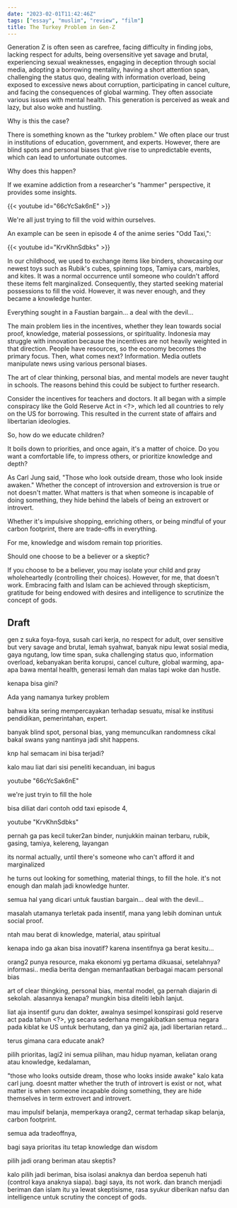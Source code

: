 ```yaml
---
date: "2023-02-01T11:42:46Z"
tags: ["essay", "muslim", "review", "film"]
title: The Turkey Problem in Gen-Z
---
```


Generation Z is often seen as carefree, facing difficulty in finding jobs, lacking respect for adults, being oversensitive yet savage and brutal, experiencing sexual weaknesses, engaging in deception through social media, adopting a borrowing mentality, having a short attention span, challenging the status quo, dealing with information overload, being exposed to excessive news about corruption, participating in cancel culture, and facing the consequences of global warming. They often associate various issues with mental health. This generation is perceived as weak and lazy, but also woke and hustling.

Why is this the case?

There is something known as the "turkey problem." We often place our trust in institutions of education, government, and experts. However, there are blind spots and personal biases that give rise to unpredictable events, which can lead to unfortunate outcomes.

Why does this happen?

If we examine addiction from a researcher's "hammer" perspective, it provides some insights. 

{{< youtube id="66cYcSak6nE" >}}

We're all just trying to fill the void within ourselves.

An example can be seen in episode 4 of the anime series "Odd Taxi,":

{{< youtube id="KrvKhnSdbks" >}}

In our childhood, we used to exchange items like binders, showcasing our newest toys such as Rubik's cubes, spinning tops, Tamiya cars, marbles, and kites. It was a normal occurrence until someone who couldn't afford these items felt marginalized. Consequently, they started seeking material possessions to fill the void. However, it was never enough, and they became a knowledge hunter.

Everything sought in a Faustian bargain... a deal with the devil...

The main problem lies in the incentives, whether they lean towards social proof, knowledge, material possessions, or spirituality. Indonesia may struggle with innovation because the incentives are not heavily weighted in that direction. People have resources, so the economy becomes the primary focus. Then, what comes next? Information. Media outlets manipulate news using various personal biases.

The art of clear thinking, personal bias, and mental models are never taught in schools. The reasons behind this could be subject to further research.

Consider the incentives for teachers and doctors. It all began with a simple conspiracy like the Gold Reserve Act in <?>, which led all countries to rely on the US for borrowing. This resulted in the current state of affairs and libertarian ideologies.

So, how do we educate children?

It boils down to priorities, and once again, it's a matter of choice. Do you want a comfortable life, to impress others, or prioritize knowledge and depth?

As Carl Jung said, "Those who look outside dream, those who look inside awaken." Whether the concept of introversion and extroversion is true or not doesn't matter. What matters is that when someone is incapable of doing something, they hide behind the labels of being an extrovert or introvert.

Whether it's impulsive shopping, enriching others, or being mindful of your carbon footprint, there are trade-offs in everything.

For me, knowledge and wisdom remain top priorities.

Should one choose to be a believer or a skeptic?

If you choose to be a believer, you may isolate your child and pray wholeheartedly (controlling their choices). However, for me, that doesn't work. Embracing faith and Islam can be achieved through skepticism, gratitude for being endowed with desires and intelligence to scrutinize the concept of gods.


## Draft

gen z suka foya-foya, susah cari kerja, no respect for adult, over sensitive but very savage and brutal, lemah syahwat, banyak nipu lewat sosial media, gaya ngutang, low time span, suka challenging status quo, information overload, kebanyakan berita korupsi, cancel culture, global warming, apa-apa bawa mental health, generasi lemah dan malas tapi woke dan hustle. 

kenapa bisa gini?

Ada yang namanya turkey problem

bahwa kita sering mempercayakan terhadap sesuatu, misal ke institusi pendidikan, pemerintahan, expert. 

banyak blind spot, personal bias, yang memunculkan randomness cikal bakal swans yang nantinya jadi shit happens.

knp hal semacam ini bisa terjadi?

kalo mau liat dari sisi peneliti kecanduan, ini bagus

youtube "66cYcSak6nE"

we're just tryin to fill the hole

bisa diliat dari contoh odd taxi episode 4, 

youtube "KrvKhnSdbks"

pernah ga pas kecil tuker2an binder, nunjukkin mainan terbaru, rubik, gasing, tamiya, kelereng, layangan

its normal actually, until there's someone who can't afford it and marginalized

he turns out looking for something, material things, to fill the hole. it's not enough dan malah jadi knowledge hunter. 

semua hal yang dicari untuk faustian bargain... deal with the devil...

masalah utamanya terletak pada insentif, mana yang lebih dominan untuk social proof.

ntah mau berat di knowledge, material, atau spiritual

kenapa indo ga akan bisa inovatif? karena insentifnya ga berat kesitu...

orang2 punya resource, maka ekonomi yg pertama dikuasai, setelahnya? informasi.. media berita dengan memanfaatkan berbagai macam personal bias

art of clear thingking, personal bias, mental model, ga pernah diajarin di sekolah. alasannya kenapa? mungkin bisa diteliti lebih lanjut.

liat aja insentif guru dan dokter, awalnya sesimpel konspirasi gold reserve act pada tahun <?>, yg secara sederhana mengakibatkan semua negara pada kiblat ke US untuk berhutang, dan ya gini2 aja, jadi libertarian retard...

terus gimana cara educate anak?

pilih prioritas, lagi2 ini semua pilihan, mau hidup nyaman, keliatan orang atau knowledge, kedalaman, 

"those who looks outside dream, those who looks inside awake" kalo kata carl jung. doesnt matter whether the truth of introvert is exist or not, what matter is when someone incapable doing something, they are hide themselves in term extrovert and introvert.

mau impulsif belanja, memperkaya orang2, cermat terhadap sikap belanja, carbon footprint. 

semua ada tradeoffnya, 

bagi saya prioritas itu tetap knowledge dan wisdom

pilih jadi orang beriman atau skeptis?

kalo pilih jadi beriman, bisa isolasi anaknya dan berdoa sepenuh hati (control kaya anaknya siapa). bagi saya, its not work. dan branch menjadi beriman dan islam itu ya lewat skeptisisme, rasa syukur diberikan nafsu dan intelligence untuk scrutiny the concept of gods.

<insert arabic kullu nafsin da ikotul maut>

